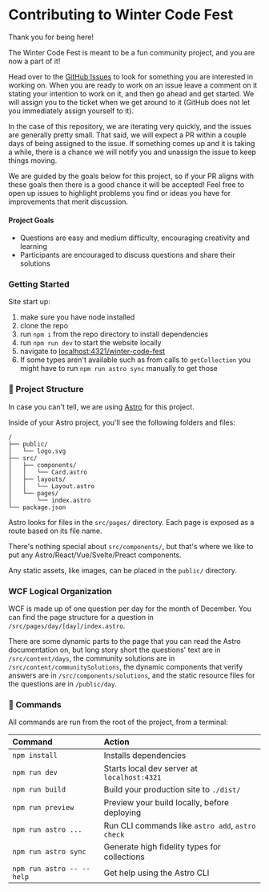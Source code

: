 # Contributing to Winter Code Fest

Thank you for being here!

The Winter Code Fest is meant to be a fun community project, and you are now a part of it!

Head over to the [GitHub Issues](https://github.com/dalurness/winter-code-fest/issues) to look for something you are interested in working on. When you are ready to work on an issue leave a comment on it stating your intention to work on it, and then go ahead and get started. We will assign you to the ticket when we get around to it (GitHub does not let you immediately assign yourself to it).

In the case of this repository, we are iterating very quickly, and the issues are generally pretty small. That said, we will expect a PR within a couple days of being assigned to the issue. If something comes up and it is taking a while, there is a chance we will notify you and unassign the issue to keep things moving.

We are guided by the goals below for this project, so if your PR aligns with these goals then there is a good chance it will be accepted! Feel free to open up issues to highlight problems you find or ideas you have for improvements that merit discussion.

#### Project Goals

- Questions are easy and medium difficulty, encouraging creativity and learning
- Participants are encouraged to discuss questions and share their solutions

### Getting Started

Site start up:

1. make sure you have node installed
2. clone the repo
3. run `npm i` from the repo directory to install dependencies
4. run `npm run dev` to start the website locally
5. navigate to [localhost:4321/winter-code-fest](http://localhost:4321/winter-code-fest)
6. If some types aren't available such as from calls to `getCollection` you might have to run `npm run astro sync` manually to get those

### 🚀 Project Structure

In case you can't tell, we are using [Astro](https://astro.build/) for this project.

Inside of your Astro project, you'll see the following folders and files:

```text
/
├── public/
│   └── logo.svg
├── src/
│   ├── components/
│   │   └── Card.astro
│   ├── layouts/
│   │   └── Layout.astro
│   └── pages/
│       └── index.astro
└── package.json
```

Astro looks for files in the `src/pages/` directory. Each page is exposed as a route based on its file name.

There's nothing special about `src/components/`, but that's where we like to put any Astro/React/Vue/Svelte/Preact components.

Any static assets, like images, can be placed in the `public/` directory.

### WCF Logical Organization

WCF is made up of one question per day for the month of December. You can find the page structure for a question in `/src/pages/day/[day]/index.astro`.

There are some dynamic parts to the page that you can read the Astro documentation on, but long story short the questions' text are in `/src/content/days`, the community solutions are in `/src/content/communitySolutions`, the dynamic components that verify answers are in `/src/components/solutions`, and the static resource files for the questions are in `/public/day`.

### 🧞 Commands

All commands are run from the root of the project, from a terminal:

| Command                   | Action                                           |
| :------------------------ | :----------------------------------------------- |
| `npm install`             | Installs dependencies                            |
| `npm run dev`             | Starts local dev server at `localhost:4321`      |
| `npm run build`           | Build your production site to `./dist/`          |
| `npm run preview`         | Preview your build locally, before deploying     |
| `npm run astro ...`       | Run CLI commands like `astro add`, `astro check` |
| `npm run astro sync`      | Generate high fidelity types for collections     |
| `npm run astro -- --help` | Get help using the Astro CLI                     |
